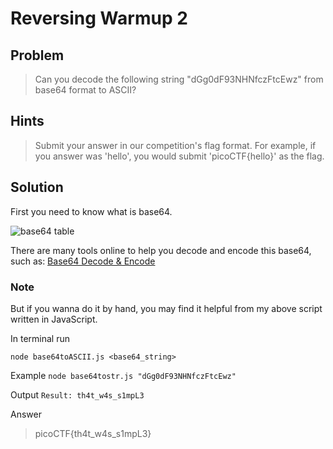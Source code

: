 # Reversing Warmup 2

## Problem

>Can you decode the following string "dGg0dF93NHNfczFtcEwz" from base64 format to ASCII?



## Hints

>Submit your answer in our competition's flag format. For example, if you answer was 'hello', you would submit 'picoCTF{hello}' as the flag.

## Solution

First you need to know what is base64. 

![base64 table](http://www.tenminutetutor.com/img/data-formats/binary-encoding/base64-table.png)

There are many tools online to help you decode and encode this base64, such as: [Base64 Decode & Encode](https://www.base64decode.org/)

### Note

But if you wanna do it by hand, you may find it helpful from my above script written in JavaScript.

In terminal run

```
node base64toASCII.js <base64_string>
```

Example
```node base64tostr.js "dGg0dF93NHNfczFtcEwz" ```

Output
```Result: th4t_w4s_s1mpL3```

Answer
>picoCTF{th4t_w4s_s1mpL3} 